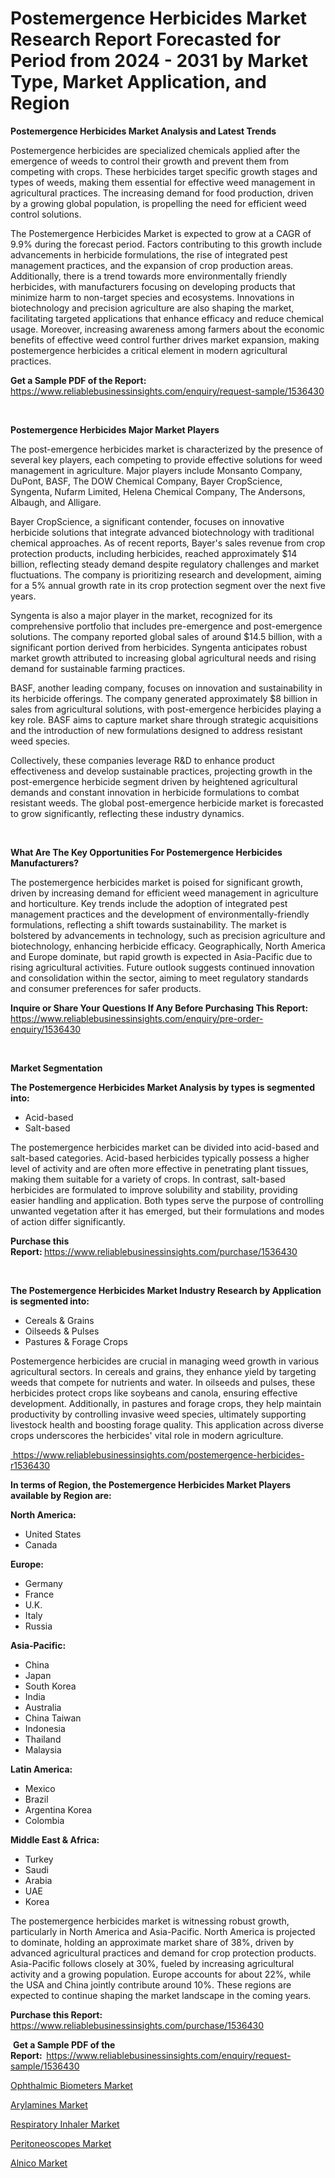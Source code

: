 <p><h1>Postemergence Herbicides Market Research Report Forecasted for Period from 2024 -  2031 by Market Type, Market Application, and Region</h1></p><p><strong>Postemergence Herbicides Market Analysis and Latest Trends</strong></p>
<p><p>Postemergence herbicides are specialized chemicals applied after the emergence of weeds to control their growth and prevent them from competing with crops. These herbicides target specific growth stages and types of weeds, making them essential for effective weed management in agricultural practices. The increasing demand for food production, driven by a growing global population, is propelling the need for efficient weed control solutions.</p><p>The Postemergence Herbicides Market is expected to grow at a CAGR of 9.9% during the forecast period. Factors contributing to this growth include advancements in herbicide formulations, the rise of integrated pest management practices, and the expansion of crop production areas. Additionally, there is a trend towards more environmentally friendly herbicides, with manufacturers focusing on developing products that minimize harm to non-target species and ecosystems. Innovations in biotechnology and precision agriculture are also shaping the market, facilitating targeted applications that enhance efficacy and reduce chemical usage. Moreover, increasing awareness among farmers about the economic benefits of effective weed control further drives market expansion, making postemergence herbicides a critical element in modern agricultural practices.</p></p>
<p><strong>Get a Sample PDF of the Report:&nbsp;</strong> <a href="https://www.reliablebusinessinsights.com/enquiry/request-sample/1536430?utm_campaign=57&utm_medium=2&utm_source=Github&utm_content=ia&utm_term=09112024&utm_id=postemergence-herbicides">https://www.reliablebusinessinsights.com/enquiry/request-sample/1536430</a></p>
<p>&nbsp;</p>
<p><strong>Postemergence Herbicides Major Market Players</strong></p>
<p><p>The post-emergence herbicides market is characterized by the presence of several key players, each competing to provide effective solutions for weed management in agriculture. Major players include Monsanto Company, DuPont, BASF, The DOW Chemical Company, Bayer CropScience, Syngenta, Nufarm Limited, Helena Chemical Company, The Andersons, Albaugh, and Alligare.</p><p>Bayer CropScience, a significant contender, focuses on innovative herbicide solutions that integrate advanced biotechnology with traditional chemical approaches. As of recent reports, Bayer's sales revenue from crop protection products, including herbicides, reached approximately $14 billion, reflecting steady demand despite regulatory challenges and market fluctuations. The company is prioritizing research and development, aiming for a 5% annual growth rate in its crop protection segment over the next five years.</p><p>Syngenta is also a major player in the market, recognized for its comprehensive portfolio that includes pre-emergence and post-emergence solutions. The company reported global sales of around $14.5 billion, with a significant portion derived from herbicides. Syngenta anticipates robust market growth attributed to increasing global agricultural needs and rising demand for sustainable farming practices.</p><p>BASF, another leading company, focuses on innovation and sustainability in its herbicide offerings. The company generated approximately $8 billion in sales from agricultural solutions, with post-emergence herbicides playing a key role. BASF aims to capture market share through strategic acquisitions and the introduction of new formulations designed to address resistant weed species.</p><p>Collectively, these companies leverage R&D to enhance product effectiveness and develop sustainable practices, projecting growth in the post-emergence herbicide segment driven by heightened agricultural demands and constant innovation in herbicide formulations to combat resistant weeds. The global post-emergence herbicide market is forecasted to grow significantly, reflecting these industry dynamics.</p></p>
<p>&nbsp;</p>
<p><strong>What Are The Key Opportunities For Postemergence Herbicides Manufacturers?</strong></p>
<p><p>The postemergence herbicides market is poised for significant growth, driven by increasing demand for efficient weed management in agriculture and horticulture. Key trends include the adoption of integrated pest management practices and the development of environmentally-friendly formulations, reflecting a shift towards sustainability. The market is bolstered by advancements in technology, such as precision agriculture and biotechnology, enhancing herbicide efficacy. Geographically, North America and Europe dominate, but rapid growth is expected in Asia-Pacific due to rising agricultural activities. Future outlook suggests continued innovation and consolidation within the sector, aiming to meet regulatory standards and consumer preferences for safer products.</p></p>
<p><strong>Inquire or Share Your Questions If Any Before Purchasing This Report:</strong> <a href="https://www.reliablebusinessinsights.com/enquiry/pre-order-enquiry/1536430?utm_campaign=57&utm_medium=2&utm_source=Github&utm_content=ia&utm_term=09112024&utm_id=postemergence-herbicides">https://www.reliablebusinessinsights.com/enquiry/pre-order-enquiry/1536430</a></p>
<p>&nbsp;</p>
<p><strong>Market Segmentation</strong></p>
<p><strong>The Postemergence Herbicides Market Analysis by types is segmented into:</strong></p>
<p><ul><li>Acid-based</li><li>Salt-based</li></ul></p>
<p><p>The postemergence herbicides market can be divided into acid-based and salt-based categories. Acid-based herbicides typically possess a higher level of activity and are often more effective in penetrating plant tissues, making them suitable for a variety of crops. In contrast, salt-based herbicides are formulated to improve solubility and stability, providing easier handling and application. Both types serve the purpose of controlling unwanted vegetation after it has emerged, but their formulations and modes of action differ significantly.</p></p>
<p><strong>Purchase this Report:&nbsp;</strong><a href="https://www.reliablebusinessinsights.com/purchase/1536430?utm_campaign=57&utm_medium=2&utm_source=Github&utm_content=ia&utm_term=09112024&utm_id=postemergence-herbicides">https://www.reliablebusinessinsights.com/purchase/1536430</a></p>
<p>&nbsp;</p>
<p><strong>The Postemergence Herbicides Market Industry Research by Application is segmented into:</strong></p>
<p><ul><li>Cereals & Grains</li><li>Oilseeds & Pulses</li><li>Pastures & Forage Crops</li></ul></p>
<p><p>Postemergence herbicides are crucial in managing weed growth in various agricultural sectors. In cereals and grains, they enhance yield by targeting weeds that compete for nutrients and water. In oilseeds and pulses, these herbicides protect crops like soybeans and canola, ensuring effective development. Additionally, in pastures and forage crops, they help maintain productivity by controlling invasive weed species, ultimately supporting livestock health and boosting forage quality. This application across diverse crops underscores the herbicides' vital role in modern agriculture.</p></p>
<p><a href="https://www.reliablebusinessinsights.com/postemergence-herbicides-r1536430?utm_campaign=57&utm_medium=2&utm_source=Github&utm_content=ia&utm_term=09112024&utm_id=postemergence-herbicides">&nbsp;https://www.reliablebusinessinsights.com/postemergence-herbicides-r1536430</a></p>
<p><strong>In terms of Region, the Postemergence Herbicides Market Players available by Region are:</strong></p>
<p>
    <p> <strong> North America: </strong>
        <ul>
            <li>United States</li>
            <li>Canada</li>
        </ul>
        </p> 
    <p> <strong> Europe: </strong>
        <ul>
            <li>Germany</li>
            <li>France</li>
            <li>U.K.</li>
            <li>Italy</li>
            <li>Russia</li>
        </ul>
        </p> 
    <p> <strong> Asia-Pacific: </strong>
        <ul>
            <li>China</li>
            <li>Japan</li>
            <li>South Korea</li>
            <li>India</li>
            <li>Australia</li>
            <li>China Taiwan</li>
            <li>Indonesia</li>
            <li>Thailand</li>
            <li>Malaysia</li>
        </ul>
        </p> 
    <p> <strong> Latin America: </strong>
        <ul>
            <li>Mexico</li>
            <li>Brazil</li>
            <li>Argentina Korea</li>
            <li>Colombia</li>
        </ul>
        </p> 
    <p> <strong> Middle East & Africa: </strong>
        <ul>
            <li>Turkey</li>
            <li>Saudi</li>
            <li>Arabia</li>
            <li>UAE</li>
            <li>Korea</li>
        </ul>
    </p>
    </p>
<p><p>The postemergence herbicides market is witnessing robust growth, particularly in North America and Asia-Pacific. North America is projected to dominate, holding an approximate market share of 38%, driven by advanced agricultural practices and demand for crop protection products. Asia-Pacific follows closely at 30%, fueled by increasing agricultural activity and a growing population. Europe accounts for about 22%, while the USA and China jointly contribute around 10%. These regions are expected to continue shaping the market landscape in the coming years.</p></p>
<p><strong>Purchase this Report: </strong><a href="https://www.reliablebusinessinsights.com/purchase/1536430?utm_campaign=57&utm_medium=2&utm_source=Github&utm_content=ia&utm_term=09112024&utm_id=postemergence-herbicides">https://www.reliablebusinessinsights.com/purchase/1536430</a></p>
<p>&nbsp;<strong>Get a Sample PDF of the Report:&nbsp;&nbsp;</strong><a href="https://www.reliablebusinessinsights.com/enquiry/request-sample/1536430?utm_campaign=57&utm_medium=2&utm_source=Github&utm_content=ia&utm_term=09112024&utm_id=postemergence-herbicides">https://www.reliablebusinessinsights.com/enquiry/request-sample/1536430</a></p>
<p><strong></strong></p>
<p><p><a href="https://issuu.com/reportprime-2/docs/ophthalmic-biometers-market-size-20_c4f0b2168cca9d?utm_campaign=57&utm_medium=2&utm_source=Github&utm_content=ia&utm_term=09112024&utm_id=postemergence-herbicides">Ophthalmic Biometers Market</a></p><p><a href="https://github.com/tenoreduwagley4rt/Market-Research-Report-List-1/blob/main/arylamines-market.md?utm_campaign=57&utm_medium=2&utm_source=Github&utm_content=ia&utm_term=09112024&utm_id=postemergence-herbicides">Arylamines Market</a></p><p><a href="https://issuu.com/reportprime-2/docs/respiratory-inhaler-market-size-203_a3e02a48695ea3?utm_campaign=57&utm_medium=2&utm_source=Github&utm_content=ia&utm_term=09112024&utm_id=postemergence-herbicides">Respiratory Inhaler Market</a></p><p><a href="https://issuu.com/reportprime-2/docs/peritoneoscopes-market-size-2030.pp_57fa4aff129c37?utm_campaign=57&utm_medium=2&utm_source=Github&utm_content=ia&utm_term=09112024&utm_id=postemergence-herbicides">Peritoneoscopes Market</a></p><p><a href="https://github.com/lourdestd6bs/Market-Research-Report-List-1/blob/main/alnico-market.md?utm_campaign=57&utm_medium=2&utm_source=Github&utm_content=ia&utm_term=09112024&utm_id=postemergence-herbicides">Alnico Market</a></p></p>